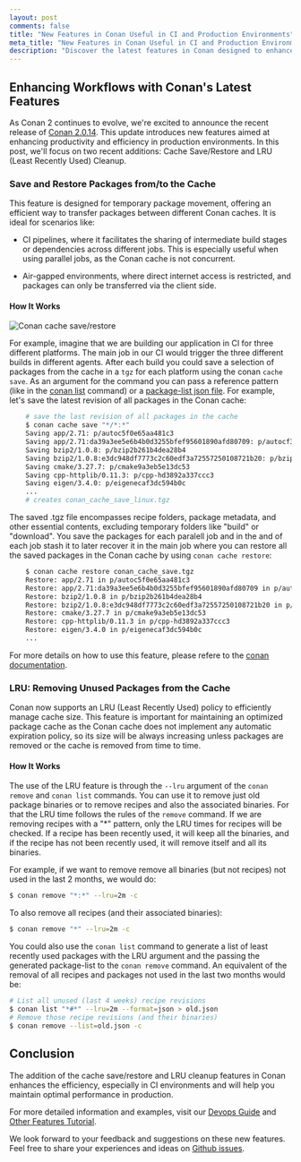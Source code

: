 ```yaml
---
layout: post
comments: false
title: "New Features in Conan Useful in CI and Production Environments"
meta_title: "New Features in Conan Useful in CI and Production Environments"
description: "Discover the latest features in Conan designed to enhance CI and production workflows: Cache Save/Restore and LRU Cleanup."
---
```


## Enhancing Workflows with Conan's Latest Features

As Conan 2 continues to evolve, we're excited to announce the recent release of [Conan
2.0.14](https://github.com/conan-io/conan/releases/tag/2.0.14). This update introduces new
features aimed at enhancing productivity and efficiency in production environments. In
this post, we'll focus on two recent additions: Cache Save/Restore and LRU (Least Recently
Used) Cleanup.

### Save and Restore Packages from/to the Cache

This feature is designed for temporary package movement, offering an efficient way to
transfer packages between different Conan caches. It is ideal for scenarios like:

- CI pipelines, where it facilitates the sharing of intermediate build stages or
  dependencies across different jobs. This is especially useful when using parallel jobs,
  as the Conan cache is not concurrent.

- Air-gapped environments, where direct internet access is restricted, and packages can
  only be transferred via the client side.

#### How It Works

<p class="centered">
    <img  src="{{ site.baseurl }}/assets/post_images/2023-11-28/ci-flow-cache-save-restore.png" style="display: block; margin-left: auto; margin-right: auto;" alt="Conan cache save/restore"/>
</p>

For example, imagine that we are building our application in CI for three different
platforms. The main job in our CI would trigger the three different builds in different
agents. After each build you could save a selection of packages from the cache in a
``tgz`` for each platform using the conan ``cache save``. As an argument for the command
you can pass a reference pattern (like in the [conan
list](https://docs.conan.io/2/reference/commands/list.html) command) or a [package-list
json
file](https://docs.conan.io/2/examples/commands/pkglists.html#examples-commands-pkglists).
For example, let's save the latest revision of all packages in the Conan cache:

```bash
    # save the last revision of all packages in the cache
    $ conan cache save "*/*:*"
    Saving app/2.71: p/autoc5f0e65aa481c3
    Saving app/2.71:da39a3ee5e6b4b0d3255bfef95601890afd80709: p/autocf3e6879dde7f6/p
    Saving bzip2/1.0.8: p/bzip2b261b4dea28b4
    Saving bzip2/1.0.8:e3dc948df7773c2c60edf3a72557250108721b20: p/bzip23cfe2c0da64ba/p
    Saving cmake/3.27.7: p/cmake9a3eb5e13dc53
    Saving cpp-httplib/0.11.3: p/cpp-hd3892a337ccc3
    Saving eigen/3.4.0: p/eigenecaf3dc594b0c
    ...
    # creates conan_cache_save_linux.tgz
```

The saved .tgz file encompasses recipe folders, package metadata, and other essential
contents, excluding temporary folders like "build" or "download". You save the packages
for each paralell job and in the and of each job stash it to later recover it in the main
job where you can restore all the saved packages in the Conan cache by using ``conan cache
restore``:

```bash
    $ conan cache restore conan_cache_save.tgz 
    Restore: app/2.71 in p/autoc5f0e65aa481c3
    Restore: app/2.71:da39a3ee5e6b4b0d3255bfef95601890afd80709 in p/autocf3e6879dde7f6/p
    Restore: bzip2/1.0.8 in p/bzip2b261b4dea28b4
    Restore: bzip2/1.0.8:e3dc948df7773c2c60edf3a72557250108721b20 in p/bzip23cfe2c0da64ba/p
    Restore: cmake/3.27.7 in p/cmake9a3eb5e13dc53
    Restore: cpp-httplib/0.11.3 in p/cpp-hd3892a337ccc3
    Restore: eigen/3.4.0 in p/eigenecaf3dc594b0c
    ...
```

For more details on how to use this feature, please refere to the [conan
documentation](https://docs.conan.io/2/devops/save_restore.html).

### LRU: Removing Unused Packages from the Cache

Conan now supports an LRU (Least Recently Used) policy to efficiently manage cache size.
This feature is important for maintaining an optimized package cache as the Conan cache
does not implement any automatic expiration policy, so its size will be always increasing
unless packages are removed or the cache is removed from time to time.

#### How It Works

The use of the LRU feature is through the ``--lru`` argument of the ``conan remove`` and
``conan list`` commands. You can use it to remove just old package binaries or to remove
recipes and also the associated binaries. For that the LRU time follows the rules of the
``remove`` command. If we are removing recipes with a "*" pattern, only the LRU times for
recipes will be checked. If a recipe has been recently used, it will keep all the
binaries, and if the recipe has not been recently used, it will remove itself and all its
binaries.

For example, if we want to remove remove all binaries (but not recipes) not used in the
last 2 months, we would do:

```bash
$ conan remove "*:*" --lru=2m -c
```

To also remove all recipes (and their associated binaries):

```bash
$ conan remove "*" --lru=2m -c
```

You could also use the `conan list` command to generate a list of least recently used
packages with the LRU argument and the passing the generated package-list to the ``conan
remove`` command. An equivalent of the removal of all recipes and packages not used in the
last two months would be:

```bash
# List all unused (last 4 weeks) recipe revisions
$ conan list "*#*" --lru=2m --format=json > old.json
# Remove those recipe revisions (and their binaries)
$ conan remove --list=old.json -c
```

## Conclusion

The addition of the cache save/restore and LRU cleanup features in Conan enhances
the efficiency, especially in CI environments and will help you maintain optimal
performance in production.

For more detailed information and examples, visit our [Devops
Guide](https://docs.conan.io/2/devops.html) and [Other Features
Tutorial](https://docs.conan.io/2/tutorial/other_features.html).

We look forward to your feedback and suggestions on these new features. Feel free to share
your experiences and ideas on [Github issues](https://github.com/conan-io/conan/issues).
